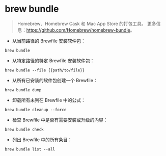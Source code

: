 # brew bundle

> Homebrew、Homebrew Cask 和 Mac App Store 的打包工具。
> 更多信息：<https://github.com/Homebrew/homebrew-bundle>。

- 从当前路径的 Brewfile 安装软件包：

`brew bundle`

- 从特定路径的特定 Brewfile 安装软件包：

`brew bundle --file {{path/to/file}}`

- 从所有已安装的软件包创建一个 Brewfile：

`brew bundle dump`

- 卸载所有未列在 Brewfile 中的公式：

`brew bundle cleanup --force`

- 检查 Brewfile 中是否有需要安装或升级的内容：

`brew bundle check`

- 列出 Brewfile 中的所有条目：

`brew bundle list --all`